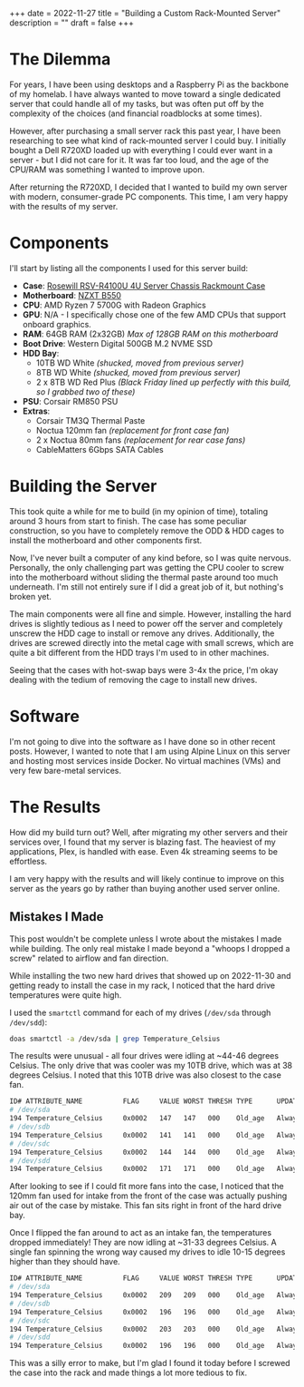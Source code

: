+++
date = 2022-11-27
title = "Building a Custom Rack-Mounted Server"
description = ""
draft = false
+++

# The Dilemma

For years, I have been using desktops and a Raspberry Pi as the backbone of my
homelab. I have always wanted to move toward a single dedicated server that
could handle all of my tasks, but was often put off by the complexity of the
choices (and financial roadblocks at some times).

However, after purchasing a small server rack this past year, I have been
researching to see what kind of rack-mounted server I could buy. I initially
bought a Dell R720XD loaded up with everything I could ever want in a server -
but I did not care for it. It was far too loud, and the age of the CPU/RAM was
something I wanted to improve upon.

After returning the R720XD, I decided that I wanted to build my own server with
modern, consumer-grade PC components. This time, I am very happy with the
results of my server.

# Components

I'll start by listing all the components I used for this server build:

- **Case**: [Rosewill RSV-R4100U 4U Server Chassis Rackmount
    Case](https://www.rosewill.com/rosewill-rsv-r4100u-black/p/9SIA072GJ92825)
- **Motherboard**: [NZXT B550](https://nzxt.com/product/n7-b550)
- **CPU**: AMD Ryzen 7 5700G with Radeon Graphics
- **GPU**: N/A - I specifically chose one of the few AMD CPUs that support
    onboard graphics.
- **RAM**: 64GB RAM (2x32GB) *Max of 128GB RAM on this motherboard*
- **Boot Drive**: Western Digital 500GB M.2 NVME SSD
- **HDD Bay**:
    - 10TB WD White *(shucked, moved from previous server)*
    - 8TB WD White *(shucked, moved from previous server)*
    - 2 x 8TB WD Red Plus *(Black Friday lined up perfectly with this build,
        so I grabbed two of these)*
- **PSU**: Corsair RM850 PSU
- **Extras**:
    - Corsair TM3Q Thermal Paste
    - Noctua 120mm fan *(replacement for front case fan)*
    - 2 x Noctua 80mm fans *(replacement for rear case fans)*
    - CableMatters 6Gbps SATA Cables

# Building the Server

This took quite a while for me to build (in my opinion of time), totaling around
3 hours from start to finish. The case has some peculiar construction, so you
have to completely remove the ODD & HDD cages to install the motherboard and
other components first.

Now, I've never built a computer of any kind before, so I was quite nervous.
Personally, the only challenging part was getting the CPU cooler to screw into
the motherboard without sliding the thermal paste around too much underneath.
I'm still not entirely sure if I did a great job of it, but nothing's broken
yet.

The main components were all fine and simple. However, installing the hard
drives is slightly tedious as I need to power off the server and completely
unscrew the HDD cage to install or remove any drives. Additionally, the drives
are screwed directly into the metal cage with small screws, which are quite a
bit different from the HDD trays I'm used to in other machines.

Seeing that the cases with hot-swap bays were 3-4x the price, I'm okay dealing
with the tedium of removing the cage to install new drives.

# Software

I'm not going to dive into the software as I have done so in other recent
posts. However, I wanted to note that I am using Alpine Linux on this server and
hosting most services inside Docker. No virtual machines (VMs) and very few
bare-metal services.

# The Results

How did my build turn out? Well, after migrating my other servers and their
services over, I found that my server is blazing fast. The heaviest of my
applications, Plex, is handled with ease. Even 4k streaming seems to be
effortless.

I am very happy with the results and will likely continue to improve on this
server as the years go by rather than buying another used server online.

## Mistakes I Made

This post wouldn't be complete unless I wrote about the mistakes I made while
building. The only real mistake I made beyond a "whoops I dropped a screw"
related to airflow and fan direction.

While installing the two new hard drives that showed up on 2022-11-30 and
getting ready to install the case in my rack, I noticed that the hard drive
temperatures were quite high.

I used the `smartctl` command for each of my drives (`/dev/sda` through
`/dev/sdd`):

```sh
doas smartctl -a /dev/sda | grep Temperature_Celsius
```

The results were unusual - all four drives were idling at ~44-46 degrees
Celsius. The only drive that was cooler was my 10TB drive, which was at 38
degrees Celsius. I noted that this 10TB drive was also closest to the case fan.

```sh
ID# ATTRIBUTE_NAME          FLAG     VALUE WORST THRESH TYPE      UPDATED  WHEN_FAILED RAW_VALUE
# /dev/sda
194 Temperature_Celsius     0x0002   147   147   000    Old_age   Always       -     44 (Min/Max 22/46)
# /dev/sdb
194 Temperature_Celsius     0x0002   141   141   000    Old_age   Always       -     46 (Min/Max 21/48)
# /dev/sdc
194 Temperature_Celsius     0x0002   144   144   000    Old_age   Always       -     45 (Min/Max 19/61)
# /dev/sdd
194 Temperature_Celsius     0x0002   171   171   000    Old_age   Always       -     38 (Min/Max 14/56)
```

After looking to see if I could fit more fans into the case, I noticed that the
120mm fan used for intake from the front of the case was actually pushing air
out of the case by mistake. This fan sits right in front of the hard drive bay.

Once I flipped the fan around to act as an intake fan, the temperatures dropped
immediately! They are now idling at ~31-33 degrees Celsius. A single fan
spinning the wrong way caused my drives to idle 10-15 degrees higher than they
should have.

```sh
ID# ATTRIBUTE_NAME          FLAG     VALUE WORST THRESH TYPE      UPDATED  WHEN_FAILED RAW_VALUE
# /dev/sda
194 Temperature_Celsius     0x0002   209   209   000    Old_age   Always       -     31 (Min/Max 14/56)
# /dev/sdb
194 Temperature_Celsius     0x0002   196   196   000    Old_age   Always       -     33 (Min/Max 19/61)
# /dev/sdc
194 Temperature_Celsius     0x0002   203   203   000    Old_age   Always       -     32 (Min/Max 21/48)
# /dev/sdd
194 Temperature_Celsius     0x0002   196   196   000    Old_age   Always       -     33 (Min/Max 22/46)
```

This was a silly error to make, but I'm glad I found it today before I screwed
the case into the rack and made things a lot more tedious to fix.
